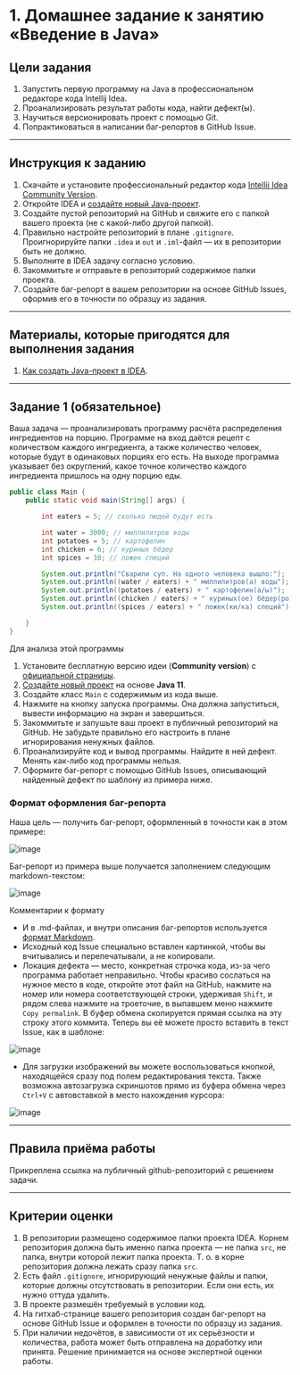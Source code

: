 # 1. Домашнее задание к занятию «Введение в Java» 

## Цели задания

1. Запустить первую программу на Java в профессиональном редакторе кода Intellij Idea.
2. Проанализировать результат работы кода, найти дефект(ы).
3. Научиться версионировать проект с помощью Git.
4. Попрактиковаться в написании баг-репортов в GitHub Issue.

------

## Инструкция к заданию

1. Скачайте и установите профессиональный редактор кода [Intellij Idea Community Version](https://www.jetbrains.com/idea/download/).
1. Откройте IDEA и [создайте новый Java-проект](QA_Java_Idea_Create.md).
2. Создайте пустой репозиторий на GitHub и свяжите его с папкой вашего проекта (не с какой-либо другой папкой).
3. Правильно настройте репозиторий в плане `.gitignore`. Проигнорируйте папки `.idea` и `out` и `.iml`-файл — их в репозитории быть не должно.
4. Выполните в IDEA задачу согласно условию.
5. Закоммитьте и отправьте в репозиторий содержимое папки проекта.
6. Создайте баг-репорт в вашем репозитории на основе GitHub Issues, оформив его в точности по образцу из задания.

------

## Материалы, которые пригодятся для выполнения задания

1. [Как создать Java-проект в IDEA](QA_Java_Idea_Create.md).

------

## Задание 1 (обязательное)

Ваша задача — проанализировать программу расчёта распределения ингредиентов на порцию. Программе на вход даётся рецепт с количеством каждого ингредиента, а также количество человек, которые будут в одинаковых порциях его есть. На выходе программа указывает без округлений, какое точное количество каждого ингредиента пришлось на одну порцию еды.

```java
public class Main {
    public static void main(String[] args) {

        int eaters = 5; // сколько людей будут есть

        int water = 3000; // миллилитров воды
        int potatoes = 5; // картофелин
        int chicken = 6; // куриных бёдер
        int spices = 10; // ложек специй

        System.out.println("Сварили суп. На одного человека вышло:");
        System.out.println((water / eaters) + " миллилитров(а) воды");
        System.out.println((potatoes / eaters) + " картофелин(а/ы)");
        System.out.println((chicken / eaters) + " куриных(ое) бёдер(ро)");
        System.out.println((spices / eaters) + " ложек(ки/ка) специй");

    }
}
```

Для анализа этой программы

1. Установите бесплатную версию идеи (**Community version**) с [официальной страницы](https://www.jetbrains.com/idea/download).
1. [Создайте новый проект](QA_Java_Idea_Create.md) на основе **Java 11**.
1. Создайте класс `Main` с содержимым из кода выше.
1. Нажмите на кнопку запуска программы. Она должна запуститься, вывести информацию на экран и завершиться.
1. Закоммитьте и запушьте ваш проект в публичный репозиторий на GitHub. Не забудьте правильно его настроить в плане игнорирования ненужных файлов.
1. Проанализируйте код и вывод программы. Найдите в ней дефект. Менять как-либо код программы нельзя.
1. Оформите баг-репорт с помощью GitHub Issues, описывающий найденный дефект по шаблону из примера ниже.

### Формат оформления баг-репорта
Наша цель — получить баг-репорт, оформленный в точности как в этом примере:

![image](https://user-images.githubusercontent.com/53707586/212539205-59b12cfa-09aa-4cbf-b190-9e029986c9d4.png)

Баг-репорт из примера выше получается заполнением следующим markdown-текстом:

![image](https://user-images.githubusercontent.com/53707586/212539260-e01fa07e-fe58-4384-bebb-b0a73527270a.png)

Комментарии к формату

* И в .md-файлах, и внутри описания баг-репортов используется [формат Markdown](https://www.markdownguide.org/basic-syntax/).
* Исходный код Issue специально вставлен картинкой, чтобы вы вчитывались и перепечатывали, а не копировали.
* Локация дефекта — место, конкретная строчка кода, из-за чего программа работает неправильно. Чтобы красиво сослаться на нужное место в коде, откройте этот файл на GitHub, нажмите на номер или номера соответствующей строки, удерживая `Shift`, и рядом слева нажмите на троеточие, в выпавшем меню нажмите `Copy permalink`. В буфер обмена скопируется прямая ссылка на эту строку этого коммита. Теперь вы её можете просто вставить в текст Issue, как в шаблоне:

![image](https://user-images.githubusercontent.com/53707586/212539279-5d6e39a7-40a5-4961-8905-1496393e8e86.png)

* Для загрузки изображений вы можете воспользоваться кнопкой, находящейся сразу под полем редактирования текста. Также возможна автозагрузка скриншотов прямо из буфера обмена через `Ctrl+V` с автовставкой в место нахождения курсора:

![image](https://user-images.githubusercontent.com/53707586/212539285-bdf9cda3-e6d3-4251-818d-d0f1b1c6276c.png)


------

## Правила приёма работы

Прикреплена ссылка на публичный github-репозиторий с решением задачи.


------

## Критерии оценки

1. В репозитории размещено содержимое папки проекта IDEA. Корнем репозитория должна быть именно папка проекта — не папка `src`, не папка, внутри которой лежит папка проекта. Т. о. в корне репозитория должна лежать сразу папка `src`.
1. Есть файл `.gitignore`, игнорирующий ненужные файлы и папки, которые должны отсутствовать в репозитории. Если они есть, их нужно оттуда удалить.
1. В проекте размешён требуемый в условии код.
1. На гитхаб-странице вашего репозитория создан баг-репорт на основе GitHub Issue и оформлен в точности по образцу из задания.
1. При наличии недочётов, в зависимости от их серьёзности и количества, работа может быть отправлена на доработку или принята. Решение принимается на основе экспертной оценки работы.
